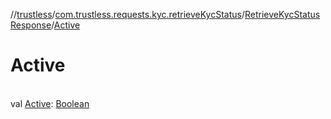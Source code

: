 //[trustless](../../../index.md)/[com.trustless.requests.kyc.retrieveKycStatus](../index.md)/[RetrieveKycStatusResponse](index.md)/[Active](-active.md)

# Active

\
val [Active](-active.md): [Boolean](https://kotlinlang.org/api/latest/jvm/stdlib/kotlin/-boolean/index.html)
